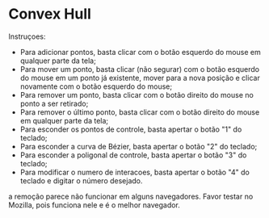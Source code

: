 # Convex Hull

Instruçoes:

* Para adicionar pontos, basta clicar com o botão esquerdo do mouse em qualquer parte da tela;
* Para mover um ponto, basta clicar (não segurar) com o botão esquerdo do mouse em um ponto já existente, mover para a nova posição e clicar novamente com o botão esquerdo do mouse;
* Para remover um ponto, basta clicar com o botão direito do mouse no ponto a ser retirado;
* Para remover o último ponto, basta clicar com o botão direito do mouse em qualquer parte da tela;
* Para esconder os pontos de controle, basta apertar o botão "1" do teclado;
* Para esconder a curva de Bézier, basta apertar o botão "2" do teclado;
* Para esconder a poligonal de controle, basta apertar o botão "3" do teclado;
* Para modificar o numero de interacoes, basta apertar o botão "4" do teclado e digitar o número desejado.

 a remoção parece não funcionar em alguns navegadores. Favor testar no Mozilla, pois funciona nele e é o melhor navegador.